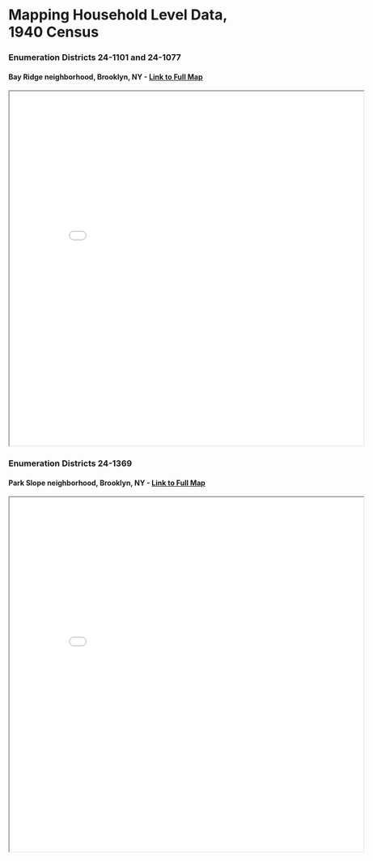 # Mapping Household Level Data, 1940 Census

### Enumeration Districts 24-1101 and 24-1077
#### Bay Ridge neighborhood, Brooklyn, NY - [Link to Full Map](qgis2web_2023_09_13-00_30_24_385379/map.html)

<iframe
  src="qgis2web_2023_09_13-00_30_24_385379/map.html" height="700" width="700"
></iframe>


### Enumeration Districts 24-1369
#### Park Slope neighborhood, Brooklyn, NY - [Link to Full Map](qgis2web_2023_09_18-11_21_39_925072/map.html)

<iframe
  src="qgis2web_2023_09_18-11_21_39_925072/map.html" height="700" width="700"
></iframe>
